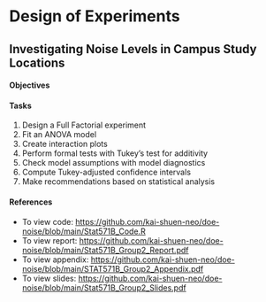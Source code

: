 # Design of Experiments

## Investigating Noise Levels in Campus Study Locations

#### Objectives

#### Tasks
1. Design a Full Factorial experiment
2. Fit an ANOVA model
3. Create interaction plots
4. Perform formal tests with Tukey’s test for additivity
5. Check model assumptions with model diagnostics
6. Compute Tukey-adjusted confidence intervals
7. Make recommendations based on statistical analysis

#### References
- To view code: https://github.com/kai-shuen-neo/doe-noise/blob/main/Stat571B_Code.R 
- To view report: https://github.com/kai-shuen-neo/doe-noise/blob/main/Stat571B_Group2_Report.pdf
- To view appendix: https://github.com/kai-shuen-neo/doe-noise/blob/main/STAT571B_Group2_Appendix.pdf
- To view slides: https://github.com/kai-shuen-neo/doe-noise/blob/main/Stat571B_Group2_Slides.pdf 
